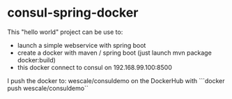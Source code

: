 # consul-spring-docker

This "hello world" project can be use to:
- launch a simple webservice with spring boot
- create a docker with maven / spring boot (just launch mvn package docker:build)
- this docker connect to consul on 192.168.99.100:8500

I push the docker to: wescale/consuldemo on the DockerHub with 
```docker push wescale/consuldemo``
